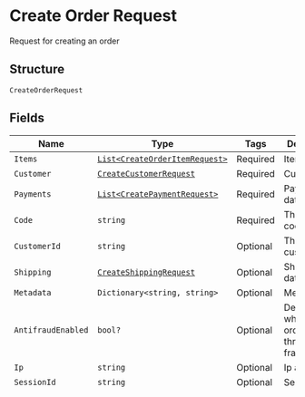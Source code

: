 
# Create Order Request

Request for creating an order

## Structure

`CreateOrderRequest`

## Fields

| Name | Type | Tags | Description |
|  --- | --- | --- | --- |
| `Items` | [`List<CreateOrderItemRequest>`](../../doc/models/create-order-item-request.md) | Required | Items |
| `Customer` | [`CreateCustomerRequest`](../../doc/models/create-customer-request.md) | Required | Customer |
| `Payments` | [`List<CreatePaymentRequest>`](../../doc/models/create-payment-request.md) | Required | Payment data |
| `Code` | `string` | Required | The order code |
| `CustomerId` | `string` | Optional | The customer id |
| `Shipping` | [`CreateShippingRequest`](../../doc/models/create-shipping-request.md) | Optional | Shipping data |
| `Metadata` | `Dictionary<string, string>` | Optional | Metadata |
| `AntifraudEnabled` | `bool?` | Optional | Defines whether the order will go through anti-fraud |
| `Ip` | `string` | Optional | Ip address |
| `SessionId` | `string` | Optional | Session id |
| `Location` | [`CreateLocationRequest`](../../doc/models/create-location-request.md) | Optional | Request's location |
| `Device` | [`CreateDeviceRequest`](../../doc/models/create-device-request.md) | Optional | Device's informations |
| `Closed` | `bool` | Required | **Default**: `true` |
| `Currency` | `string` | Optional | Currency |
| `Antifraud` | [`CreateAntifraudRequest`](../../doc/models/create-antifraud-request.md) | Optional | - |
| `Submerchant` | [`CreateSubMerchantRequest`](../../doc/models/create-sub-merchant-request.md) | Optional | SubMerchant |

## Example (as JSON)

```json
{
  "items": [
    {
      "amount": 164,
      "description": "description2",
      "quantity": 22,
      "category": "category6",
      "code": "code6"
    }
  ],
  "customer": {
    "name": "Tony Stark",
    "email": "email6",
    "document": "document6",
    "type": "type0",
    "address": {
      "street": "street6",
      "number": "number4",
      "zip_code": "zip_code0",
      "neighborhood": "neighborhood2",
      "city": "city6",
      "state": "state2",
      "country": "country0",
      "complement": "complement2",
      "metadata": {
        "key0": "metadata3",
        "key1": "metadata2",
        "key2": "metadata1"
      },
      "line_1": "line_10",
      "line_2": "line_24"
    },
    "metadata": {
      "key0": "metadata3"
    },
    "phones": {
      "home_phone": {
        "country_code": "country_code0",
        "number": "number2",
        "area_code": "area_code0",
        "Type": "Type0"
      },
      "mobile_phone": {
        "country_code": "country_code0",
        "number": "number8",
        "area_code": "area_code0",
        "Type": "Type0"
      }
    },
    "code": "code8",
    "gender": "gender6",
    "document_type": "document_type8"
  },
  "payments": [
    {
      "payment_method": "payment_method8",
      "credit_card": {
        "installments": 52,
        "statement_descriptor": "statement_descriptor8",
        "card": {
          "number": "number6",
          "holder_name": "holder_name2",
          "exp_month": 228,
          "exp_year": 68,
          "cvv": "cvv4"
        },
        "card_id": "card_id4",
        "card_token": "card_token2"
      },
      "debit_card": {
        "statement_descriptor": "statement_descriptor4",
        "card": {
          "number": "number6",
          "holder_name": "holder_name2",
          "exp_month": 228,
          "exp_year": 68,
          "cvv": "cvv4"
        },
        "card_id": "card_id0",
        "card_token": "card_token6",
        "recurrence": false
      },
      "boleto": {
        "retries": 226,
        "bank": "bank8",
        "instructions": "instructions2",
        "due_at": "2016-03-13T12:52:32.123Z",
        "billing_address": {
          "street": "street8",
          "number": "number4",
          "zip_code": "zip_code2",
          "neighborhood": "neighborhood4",
          "city": "city2",
          "state": "state6",
          "country": "country2",
          "complement": "complement6",
          "metadata": {
            "key0": "metadata5",
            "key1": "metadata6"
          },
          "line_1": "line_18",
          "line_2": "line_26"
        },
        "billing_address_id": "billing_address_id6",
        "nosso_numero": "nosso_numero0",
        "document_number": "document_number6",
        "statement_descriptor": "statement_descriptor0",
        "interest": {
          "days": 156,
          "type": "type0",
          "amount": 230
        }
      },
      "currency": "currency2",
      "voucher": {
        "statement_descriptor": "statement_descriptor2",
        "card_id": "card_id8",
        "card_token": "card_token8",
        "Card": {
          "number": "number8",
          "holder_name": "holder_name6",
          "exp_month": 240,
          "exp_year": 56,
          "cvv": "cvv8"
        },
        "recurrency_cycle": "recurrency_cycle6"
      }
    }
  ],
  "code": "code6",
  "closed": true,
  "customer_id": "customer_id6",
  "shipping": {
    "amount": 52,
    "description": "description6",
    "recipient_name": "recipient_name2",
    "recipient_phone": "recipient_phone6",
    "address_id": "address_id6",
    "address": {
      "street": "street6",
      "number": "number4",
      "zip_code": "zip_code0",
      "neighborhood": "neighborhood2",
      "city": "city6",
      "state": "state2",
      "country": "country0",
      "complement": "complement2",
      "metadata": {
        "key0": "metadata3",
        "key1": "metadata2",
        "key2": "metadata1"
      },
      "line_1": "line_10",
      "line_2": "line_24"
    },
    "max_delivery_date": "2016-03-13T12:52:32.123Z",
    "estimated_delivery_date": "2016-03-13T12:52:32.123Z",
    "type": "type6"
  },
  "metadata": {
    "key0": "metadata5"
  },
  "antifraud_enabled": false,
  "ip": "ip2"
}
```


